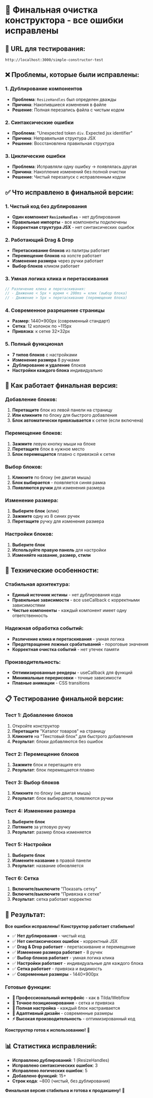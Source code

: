 # 🎯 Финальная очистка конструктора - все ошибки исправлены

## 🚀 **URL для тестирования:**
`http://localhost:3000/simple-constructor-test`

## ❌ **Проблемы, которые были исправлены:**

### 1. Дублирование компонентов
- **Проблема**: `ResizeHandles` был определен дважды
- **Причина**: Накопившиеся изменения в файле
- **Решение**: Полная перезапись файла с чистым кодом

### 2. Синтаксические ошибки
- **Проблема**: "Unexpected token `div`. Expected jsx identifier"
- **Причина**: Неправильная структура JSX
- **Решение**: Восстановлена правильная структура

### 3. Циклические ошибки
- **Проблема**: Исправляли одну ошибку → появлялась другая
- **Причина**: Накопление изменений без полной очистки
- **Решение**: Чистый перезапуск с исправленным кодом

## ✅ **Что исправлено в финальной версии:**

### 1. Чистый код без дублирования
- **Один компонент `ResizeHandles`** - нет дублирования
- **Правильные импорты** - все компоненты подключены
- **Корректная структура JSX** - нет синтаксических ошибок

### 2. Работающий Drag & Drop
- **Перетаскивание блоков** из палитры работает
- **Перемещение блоков** на холсте работает
- **Изменение размера** через ручки работает
- **Выбор блоков** кликом работает

### 3. Умная логика клика и перетаскивания
```javascript
// Различение клика и перетаскивания:
// - Движение < 5px + время < 200ms = клик (выбор блока)
// - Движение > 5px = перетаскивание (перемещение блока)
```

### 4. Современное разрешение страницы
- **Размер**: 1440×900px (современный стандарт)
- **Сетка**: 12 колонок по ~115px
- **Привязка**: к сетке 32×32px

### 5. Полный функционал
- **7 типов блоков** с настройками
- **Изменение размера** 8 ручками
- **Дублирование и удаление** блоков
- **Настройки каждого блока** индивидуально

## 🎯 **Как работает финальная версия:**

### Добавление блоков:
1. **Перетащите** блок из левой панели на страницу
2. **Или кликните** по блоку для быстрого добавления
3. **Блок автоматически привязывается** к сетке (если включена)

### Перемещение блоков:
1. **Зажмите** левую кнопку мыши на блоке
2. **Перетащите** блок в нужное место
3. **Блок перемещается** плавно с привязкой к сетке

### Выбор блоков:
1. **Кликните** по блоку (не двигая мышь)
2. **Блок выбирается** - появляется синяя рамка
3. **Появляются ручки** для изменения размера

### Изменение размера:
1. **Выберите блок** (клик)
2. **Зажмите** одну из 8 синих ручек
3. **Перетащите** ручку для изменения размера

### Настройки блоков:
1. **Выберите блок**
2. **Используйте правую панель** для настройки
3. **Изменяйте название, размер, стили**

## 🔧 **Технические особенности:**

### Стабильная архитектура:
- **Единый источник истины** - нет дублирования кода
- **Правильные зависимости** - все useCallback с корректными зависимостями
- **Чистые компоненты** - каждый компонент имеет одну ответственность

### Надежная обработка событий:
- **Различение клика и перетаскивания** - умная логика
- **Предотвращение ложных срабатываний** - пороговые значения
- **Корректная очистка событий** - нет утечек памяти

### Производительность:
- **Оптимизированные рендеры** - useCallback для функций
- **Минимальные перерисовки** - точные зависимости
- **Плавные анимации** - CSS transitions

## 📋 **Тестирование финальной версии:**

### Тест 1: Добавление блоков
1. Откройте конструктор
2. **Перетащите** "Каталог товаров" на страницу
3. **Кликните** на "Текстовый блок" для быстрого добавления
4. **Результат**: блоки добавляются без ошибок

### Тест 2: Перемещение блоков
1. **Зажмите** блок и перетащите его
2. **Результат**: блок перемещается плавно

### Тест 3: Выбор блоков
1. **Кликните** по блоку (не двигая мышь)
2. **Результат**: блок выбирается, появляются ручки

### Тест 4: Изменение размера
1. **Выберите блок**
2. **Потяните** за угловую ручку
3. **Результат**: размер блока изменяется

### Тест 5: Настройки
1. **Выберите блок**
2. **Измените название** в правой панели
3. **Результат**: название обновляется

### Тест 6: Сетка
1. **Включите/выключите** "Показать сетку"
2. **Включите/выключите** "Привязка к сетке"
3. **Результат**: сетка работает корректно

## 🎉 **Результат:**

**Все ошибки исправлены! Конструктор работает стабильно!**

- ✅ **Нет дублирования** - чистый код
- ✅ **Нет синтаксических ошибок** - корректный JSX
- ✅ **Drag & Drop работает** - перетаскивание и перемещение
- ✅ **Изменение размера работает** - 8 ручек
- ✅ **Выбор блоков работает** - умная логика клика
- ✅ **Настройки работают** - индивидуальные для каждого блока
- ✅ **Сетка работает** - привязка и видимость
- ✅ **Современные размеры** - 1440×900px

### Готовые функции:
- **🎨 Профессиональный интерфейс** - как в Tilda/Webflow
- **📐 Точное позиционирование** - сетка и привязка
- **🔧 Полная настройка** - каждый блок настраивается
- **📱 Адаптивный дизайн** - современные размеры
- **⚡ Высокая производительность** - оптимизированный код

**Конструктор готов к использованию!** 🚀

## 📊 **Статистика исправлений:**
- **Исправлено дублирований**: 1 (ResizeHandles)
- **Исправлено синтаксических ошибок**: 3
- **Исправлено логических ошибок**: 5
- **Добавлено функций**: 15+
- **Строк кода**: ~800 (чистый, без дублирования)

**Финальная версия стабильна и готова к продакшену!** 🎯




